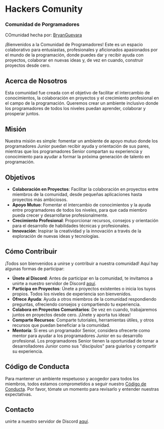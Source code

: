# Hackers Comunity
### Comunidad de Porgramadores

COmunidad hecha por: [BryanGuevara](https://github.com/HackersComunity/.github/blob/main/profile/Markdown/Bryan.md)

¡Bienvenidos a la Comunidad de Programadores! Este es un espacio colaborativo para entusiastas, profesionales y aficionados apasionados por el mundo de la programación, donde puedes dar y recibir ayuda con proyectos, colaborar en nuevas ideas y, de vez en cuando, construir proyectos desde cero.

## Acerca de Nosotros

Esta comunidad fue creada con el objetivo de facilitar el intercambio de conocimientos, la colaboración en proyectos y el crecimiento profesional en el campo de la programación. Queremos crear un ambiente inclusivo donde los programadores de todos los niveles puedan aprender, colaborar y prosperar juntos.

## Misión

Nuestra misión es simple: fomentar un ambiente de apoyo mutuo donde los programadores Junior puedan recibir ayuda y orientación de sus pares, mientras que los programadores Senior compartan su experiencia y conocimiento para ayudar a formar la próxima generación de talento en programación.

## Objetivos

- **Colaboración en Proyectos**: Facilitar la colaboración en proyectos entre miembros de la comunidad, desde pequeñas aplicaciones hasta proyectos más ambiciosos.
- **Apoyo Mutuo**: Fomentar el intercambio de conocimientos y la ayuda entre programadores de todos los niveles, para que cada miembro pueda crecer y desarrollarse profesionalmente.
- **Crecimiento Profesional**: Proporcionar recursos, consejos y orientación para el desarrollo de habilidades técnicas y profesionales.
- **Innovación**: Inspirar la creatividad y la innovación a través de la exploración de nuevas ideas y tecnologías.

## Cómo Contribuir

¡Todos son bienvenidos a unirse y contribuir a nuestra comunidad! Aquí hay algunas formas de participar:

- **Únete al Discord**: Antes de participar en la comunidad, te invitamos a unirte a nuestro servidor de Discord [aquí]().
- **Participa en Proyectos**: Únete a proyectos existentes o inicia los tuyos propios. Todos los niveles de experiencia son bienvenidos.
- **Ofrece Ayuda**: Ayuda a otros miembros de la comunidad respondiendo preguntas, ofreciendo consejos y compartiendo tu experiencia.
- **Colabora en Proyectos Comunitarios**: De vez en cuando, trabajaremos juntos en proyectos desde cero. ¡Únete y aporta tus ideas!
- **Comparte Recursos**: Comparte tutoriales, herramientas útiles, y otros recursos que puedan beneficiar a la comunidad.
- **Mentoría**: Si eres un programador Senior, considera ofrecerte como mentor para ayudar a los programadores Junior en su desarrollo profesional. Los programadores Senior tienen la oportunidad de tomar a desarrolladores Junior como sus "discípulos" para guiarlos y compartir su experiencia.

## Código de Conducta

Para mantener un ambiente respetuoso y acogedor para todos los miembros, todos estamos comprometidos a seguir nuestro [Código de Conducta](Markdown/CODIGO_DE_CONDUCTA.md). Por favor, tómate un momento para revisarlo y entender nuestras expectativas.

## Contacto

unirte a nuestro servidor de Discord [aquí]().
